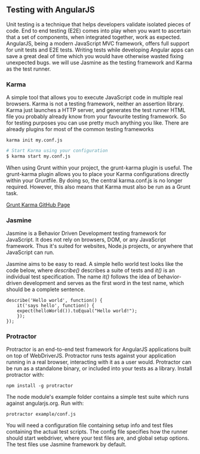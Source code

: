 Testing with AngularJS
---------------------------


Unit testing is a technique that helps developers validate isolated pieces of code. 
End to end testing (E2E) comes into play when you want to ascertain that a set of components, when integrated together, 
work as expected. AngularJS, being a modern JavaScript MVC framework, offers full support for unit tests and E2E tests. 
Writing tests while developing Angular apps can save a great deal of time which you would have otherwise wasted fixing unexpected bugs. 
we will use Jasmine as the testing framework and Karma as the test runner.

### Karma
A simple tool that allows you to execute JavaScript code in multiple real browsers.
Karma is not a testing framework, neither an assertion library. Karma just launches a HTTP server, 
and generates the test runner HTML file you probably already know from your favourite testing framework. 
So for testing purposes you can use pretty much anything you like. 
There are already plugins for most of the common testing frameworks

`karma init my.conf.js`

```bash
# Start Karma using your configuration
$ karma start my.conf.js
```
When using Grunt within your project, the grunt-karma plugin is useful. The grunt-karma plugin allows you to 
place your Karma configurations directly within your Gruntfile. By doing so, the central karma.conf.js is no longer required. 
However, this also means that Karma must also be run as a Grunt task.

[Grunt Karma GitHub Page](https://github.com/karma-runner/grunt-karma#running-tests)

### Jasmine

Jasmine is a Behavior Driven Development testing framework for JavaScript. 
It does not rely on browsers, DOM, or any JavaScript framework. Thus it's suited for websites, 
Node.js projects, or anywhere that JavaScript can run.

Jasmine aims to be easy to read. A simple hello world test looks like the code below, where *describe()* describes a 
suite of tests and *it()* is an individual test specification. The name *it()* follows the idea of behavior-driven 
development and serves as the first word in the test name, which should be a complete sentence.

```karma
describe('Hello world', function() {
    it('says hello', function() {
	expect(helloWorld()).toEqual("Hello world!");
    });
});
```

### Protractor

Protractor is an end-to-end test framework for AngularJS applications built on top of WebDriverJS. 
Protractor runs tests against your application running in a real browser, interacting with it as a user would.
Protractor can be run as a standalone binary, or included into your tests as a library. 
Install protractor with:

`npm install -g protractor`

The node module's example folder contains a simple test suite which runs against angularjs.org. Run with:

`protractor example/conf.js`

You will need a configuration file containing setup info and test files containing the actual test scripts. 
The config file specifies how the runner should start webdriver, where your test files are, and global setup options. 
The test files use Jasmine framework by default.
